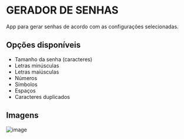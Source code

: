 # GERADOR DE SENHAS
App para gerar senhas de acordo com as configurações selecionadas.

## Opções disponíveis
- Tamanho da senha (caracteres)
- Letras minúsculas
- Letras maiúsculas
- Números
- Símbolos
- Espaços
- Caracteres duplicados

## Imagens
![image](https://github.com/felipeholanda-r/gerador-senha/assets/126280549/fa874242-8366-494a-af78-322e24e7d0eb)
